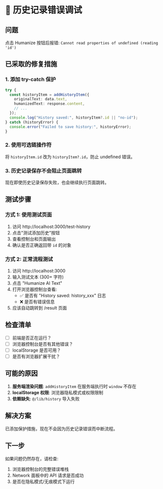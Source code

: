 # 🐛 历史记录错误调试

## 问题

点击 Humanize 按钮后报错: `Cannot read properties of undefined (reading 'id')`

## 已采取的修复措施

### 1. 添加 try-catch 保护

```typescript
try {
  const historyItem = addHistoryItem({
    originalText: data.text,
    humanizedText: response.content,
    // ...
  });
  console.log("History saved:", historyItem?.id || "no-id");
} catch (historyError) {
  console.error("Failed to save history:", historyError);
}
```

### 2. 使用可选链操作符

将 `historyItem.id` 改为 `historyItem?.id`，防止 undefined 错误。

### 3. 历史记录保存不会阻止页面跳转

现在即使历史记录保存失败，也会继续执行页面跳转。

## 测试步骤

### 方式 1: 使用测试页面

1. 访问 http://localhost:3000/test-history
2. 点击"测试添加历史"按钮
3. 查看控制台和页面输出
4. 确认是否正确返回带 `id` 的对象

### 方式 2: 正常流程测试

1. 访问 http://localhost:3000
2. 输入测试文本 (300+ 字符)
3. 点击 "Humanize AI Text"
4. 打开浏览器控制台查看:
   - ✅ 是否有 "History saved: history_xxx" 日志
   - ❌ 是否有错误信息
5. 应该自动跳转到 /result 页面

## 检查清单

- [ ] 前端是否正在运行？
- [ ] 浏览器控制台是否有其他错误？
- [ ] localStorage 是否可用？
- [ ] 是否有浏览器扩展干扰？

## 可能的原因

1. **服务端渲染问题**: `addHistoryItem` 在服务端执行时 `window` 不存在
2. **localStorage 权限**: 浏览器隐私模式或权限限制
3. **依赖缺失**: `@/lib/history` 导入失败

## 解决方案

已添加保护措施，现在不会因为历史记录错误而中断流程。

## 下一步

如果问题仍然存在，请检查:
1. 浏览器控制台的完整错误堆栈
2. Network 面板中的 API 请求是否成功
3. 是否在隐私模式/无痕模式下运行
